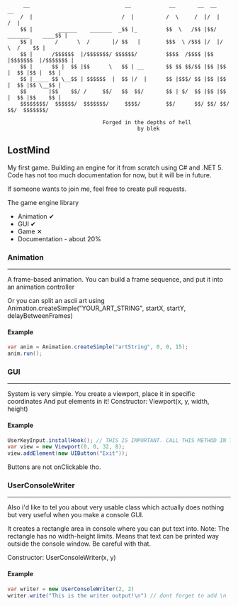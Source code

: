 ```
     __                              __            __       __  __                  __ 
    /  |                            /  |          /  \     /  |/  |                /  |
    $$ |        ______    _______  _$$ |_         $$  \   /$$ |$$/  _______    ____$$ |
    $$ |       /      \  /       |/ $$   |        $$$  \ /$$$ |/  |/       \  /    $$ |
    $$ |      /$$$$$$  |/$$$$$$$/ $$$$$$/         $$$$  /$$$$ |$$ |$$$$$$$  |/$$$$$$$ |
    $$ |      $$ |  $$ |$$      \   $$ | __       $$ $$ $$/$$ |$$ |$$ |  $$ |$$ |  $$ |
    $$ |_____ $$ \__$$ | $$$$$$  |  $$ |/  |      $$ |$$$/ $$ |$$ |$$ |  $$ |$$ \__$$ |
    $$       |$$    $$/ /     $$/   $$  $$/       $$ | $/  $$ |$$ |$$ |  $$ |$$    $$ |
    $$$$$$$$/  $$$$$$/  $$$$$$$/     $$$$/        $$/      $$/ $$/ $$/   $$/  $$$$$$$/

                              Forged in the depths of hell
                                         by blek
```
## LostMind
My first game. Building an engine for it from scratch
using C# and .NET 5.
Code has not too much documentation for now, but it will be in future.

If someone wants to join me, feel free to create pull requests.

The game engine library
 - Animation ✔
 - GUI ✔
 - Game ✕
 - Documentation - about 20%
 
### Animation
---
A frame-based animation.
You can build a frame sequence, and put it into an animation controller

Or you can split an ascii art using Animation.createSimple("YOUR_ART_STRING", startX, startY, delayBetweenFrames)

#### Example
```cs
var anim = Animation.createSimple("artString", 0, 0, 15);
anim.run();
```

### GUI
---
System is very simple.
You create a viewport, place it in specific coordinates
And put elements in it!
Constructor: Viewport(x, y, width, height)


#### Example
```cs
UserKeyInput.installHook(); // THIS IS IMPORTANT. CALL THIS METHOD IN THE FIRST LINES OF YOUR START POINT
var view = new Viewport(0, 0, 32, 8);
view.addElement(new UIButton("Exit"));
```
Buttons are not onClickable tho.

### UserConsoleWriter
---
Also i'd like to tel you about very usable class
which actually does nothing but very useful
when you make a console GUI.

It creates a rectangle area in console
where you can put text into.
Note: The rectangle has no width-height limits.
Means that text can be printed way outside the console window.
Be careful with that.

Constructor: UserConsoleWriter(x, y)

#### Example
```cs
var writer = new UserConsoleWriter(2, 2)
writer.write("This is the writer output!\n") // dont forget to add \n
```
